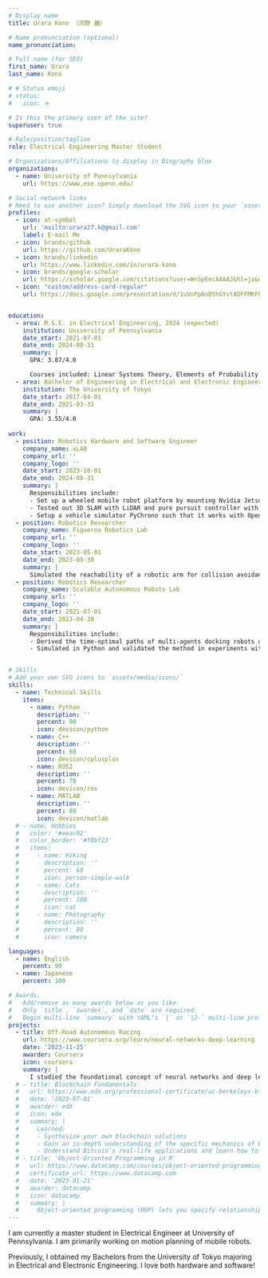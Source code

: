 ```yaml
---
# Display name
title: Urara Kono （河野 麗）

# Name pronunciation (optional)
name_pronunciation: 

# Full name (for SEO)
first_name: Urara
last_name: Kono

# # Status emoji
# status:
#   icon: ☕️

# Is this the primary user of the site?
superuser: true

# Role/position/tagline
role: Electrical Engineering Master Student 

# Organizations/Affiliations to display in Biography blox
organizations:
  - name: University of Pennsylvania
    url: https://www.ese.upenn.edu/

# Social network links
# Need to use another icon? Simply download the SVG icon to your `assets/media/icons/` folder.
profiles:
  - icon: at-symbol
    url: 'mailto:urara27.k@gmail.com'
    label: E-mail Me
  - icon: brands/github
    url: https://github.com/UraraKono
  - icon: brands/linkedin
    url: https://www.linkedin.com/in/urara-kono
  - icon: brands/google-scholar
    url: https://scholar.google.com/citations?user=WnSpEecAAAAJ&hl=ja&oi=ao
  - icon: "custom/address-card-regular"
    url: https://docs.google.com/presentation/d/1uVnFp6oDShGYvtADFFMKFhDubL-Qavvbn0Gqaq1P4bk/edit?usp=sharing


education:
  - area: M.S.E. in Electrical Engineering, 2024 (expected)
    institution: University of Pennsylvania
    date_start: 2021-07-01
    date_end: 2024-08-31
    summary: |
      GPA: 3.87/4.0

      Courses included: Linear Systems Theory, Elements of Probability Theory, Machine Learning, Advanced Robotics, Control and Optimization with Applications in Robotics, Principles of Deep Learning, Learning in Robotics, Computer Systems Programming
  - area: Bachelor of Engineering in Electrical and Electronic Engineering
    institution: The University of Tokyo
    date_start: 2017-04-01
    date_end: 2021-03-31
    summary: |
      GPA: 3.55/4.0
      
work:
  - position: Robotics Hardware and Software Engineer
    company_name: xLAB
    company_url: ''
    company_logo: ''
    date_start: 2023-10-01
    date_end: 2024-08-31
    summary: |
      Responsibilities include:
      - Set up a wheeled mobile robot platform by mounting Nvidia Jetson, RealSense, GNSS, 3D LiDAR, and wheel encoders onto a RC car.
      - Tested out 3D SLAM with LiDAR and pure pursuit controller with GNSS
      - Setup a vehicle simulator PyChrono such that it works with Open AI's Gym environment.
  - position: Robotics Researcher
    company_name: Figueroa Robotics Lab
    company_url: ''
    company_logo: ''
    date_start: 2023-05-01
    date_end: 2023-09-30
    summary: |
      Simulated the reachability of a robotic arm for collision avoidance in MATLAB.
  - position: Robotics Researcher
    company_name: Scalable Autonomous Robots Lab
    company_url: ''
    company_logo: ''
    date_start: 2021-07-01
    date_end: 2023-04-30
    summary: |
      Responsibilities include:
      - Derived the time-optimal paths of multi-agents docking robots under flow.
      - Simulated in Python and validated the method in experiments with micro autonomous surface vehicles using OptiTrack and ROS.


# Skills
# Add your own SVG icons to `assets/media/icons/`
skills:
  - name: Technical Skills
    items:
      - name: Python
        description: ''
        percent: 90
        icon: devicon/python
      - name: C++
        description: ''
        percent: 80
        icon: devicon/cplusplus
      - name: ROS2
        description: ''
        percent: 70
        icon: devicon/ros
      - name: MATLAB
        description: ''
        percent: 80
        icon: devicon/matlab
  # - name: Hobbies
  #   color: '#eeac02'
  #   color_border: '#f0bf23'
  #   items:
  #     - name: Hiking
  #       description: ''
  #       percent: 60
  #       icon: person-simple-walk
  #     - name: Cats
  #       description: ''
  #       percent: 100
  #       icon: cat
  #     - name: Photography
  #       description: ''
  #       percent: 80
  #       icon: camera

languages:
  - name: English
    percent: 90
  - name: Japanese
    percent: 100

# Awards.
#   Add/remove as many awards below as you like.
#   Only `title`, `awarder`, and `date` are required.
#   Begin multi-line `summary` with YAML's `|` or `|2-` multi-line prefix and indent 2 spaces below.
projects:
  - title: Off-Road Autonomous Racing
    url: https://www.coursera.org/learn/neural-networks-deep-learning
    date: '2023-11-25'
    awarder: Coursera
    icon: coursera
    summary: |
      I studied the foundational concept of neural networks and deep learning. By the end, I was familiar with the significant technological trends driving the rise of deep learning; build, train, and apply fully connected deep neural networks; implement efficient (vectorized) neural networks; identify key parameters in a neural network’s architecture; and apply deep learning to your own applications.
  # - title: Blockchain Fundamentals
  #   url: https://www.edx.org/professional-certificate/uc-berkeleyx-blockchain-fundamentals
  #   date: '2023-07-01'
  #   awarder: edX
  #   icon: edx
  #   summary: |
  #     Learned:
  #     - Synthesize your own blockchain solutions
  #     - Gain an in-depth understanding of the specific mechanics of Bitcoin
  #     - Understand Bitcoin’s real-life applications and learn how to attack and destroy Bitcoin, Ethereum, smart contracts and Dapps, and alternatives to Bitcoin’s Proof-of-Work consensus algorithm
  # - title: 'Object-Oriented Programming in R'
  #   url: https://www.datacamp.com/courses/object-oriented-programming-with-s3-and-r6-in-r
  #   certificate_url: https://www.datacamp.com
  #   date: '2023-01-21'
  #   awarder: datacamp
  #   icon: datacamp
  #   summary: |
  #     Object-oriented programming (OOP) lets you specify relationships between functions and the objects that they can act on, helping you manage complexity in your code. This is an intermediate level course, providing an introduction to OOP, using the S3 and R6 systems. S3 is a great day-to-day R programming tool that simplifies some of the functions that you write. R6 is especially useful for industry-specific analyses, working with web APIs, and building GUIs.
---
```


I am currently a master student in Electrical Engineer at University of Pennsylvania.
I am primarily working on motion planning of mobile robots.

Previously, I obtained my Bachelors from the University of Tokyo majoring in Electrical and Electronic Engineering. I love both hardware and software!